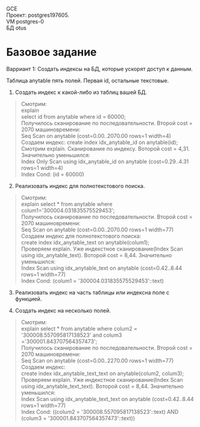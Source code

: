 GCE   
Проект: postgres197605.  
VM postgres-0  
БД otus

# Базовое задание 
Варриант 1: Создать индексы на БД, которые ускорят доступ к данным.

Таблица anytable пять полей. Первая id, остальные текстовые. 

1. Создать индекс к какой-либо из таблиц вашей БД.
 
> Смотрим:    
> explain  
> select id from anytable where id = 60000;    
> Получилось сканирование по последовательности. Второй cost = 2070 машиновремени:   
> Seq Scan on anytable  (cost=0.00..2070.00 rows=1 width=4)   
> Создаем индекс: 
> create index idx_anytable_id on anytable(id);  
> Смотрим explain. Сканирование по индексу. Воторой cost = 4,31. Значительно уменьшился:   
> Index Only Scan using idx_anytable_id on anytable  (cost=0.29..4.31 rows=1 width=4)   
>  Index Cond: (id = 60000)    

2. Реализовать индекс для полнотекстового поиска.

> Смотрим:  
> explain select * from anytable where colum1='300004.031835575529453';  
> Получилось  сканирование по последовательности. Второй cost = 2070 машиновремени:       
> Seq Scan on anytable  (cost=0.00..2070.00 rows=1 width=77)    
> Создаем индекс для полнотекстового поиска:    
> create index idx_anytable_text on anytable(colum1);     
> Проверяем explain. Уже индекстное сканирование(Index Scan using idx_anytable_text). Воторой cost = 8,44. Значительно уменьшился:      
> Index Scan using idx_anytable_text on anytable  (cost=0.42..8.44 rows=1 width=77)  
> Index Cond: (colum1 = '300004.031835575529453'::text)

3. Реализовать индекс на часть таблицы или индексна поле с функцией.  

4. Создать индекс на несколько полей.

> Смотрим:   
> explain select * from anytable where colum2 = '300008.557095817138523' and colum3 ='300001.843707564357473';   
> Получилось сканирование по последовательности. Второй cost = 2070 машиновремени:   
> Seq Scan on anytable  (cost=0.00..2270.00 rows=1 width=77)   
> Создаем индекс:  
> create index idx_anytable_text_text on anytable(colum2, colum3);    
> Проверяем explain. Уже индекстное сканирование(Index Scan using idx_anytable_text_text). Воторой cost = 8,44. Значительно уменьшился:   
> Index Scan using idx_anytable_text_text on anytable  (cost=0.42..8.44 rows=1 width=77)    
> Index Cond: ((colum2 = '300008.557095817138523'::text) AND (colum3 = '300001.843707564357473'::text))
